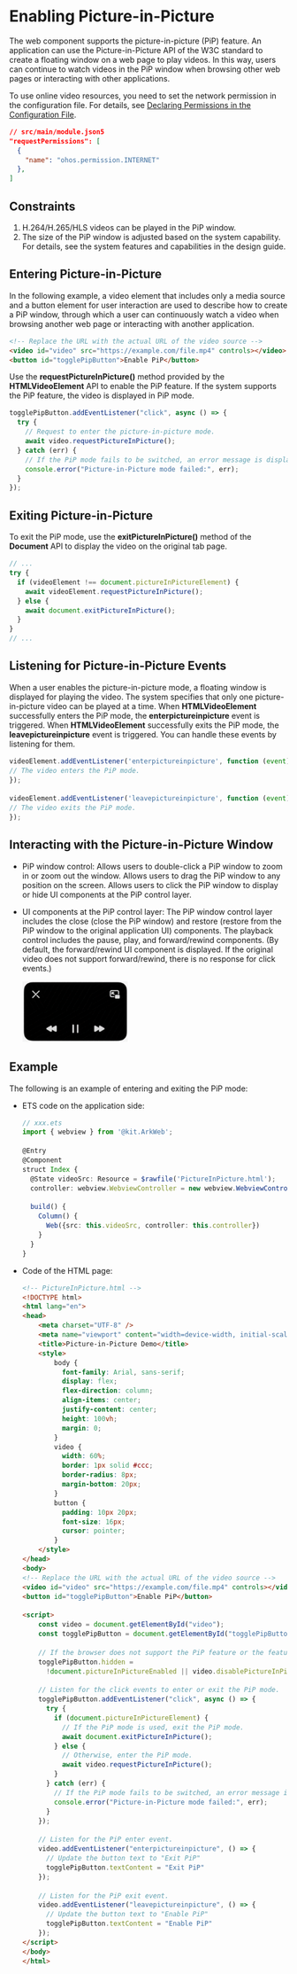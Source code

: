 # Enabling Picture-in-Picture
<!--Kit: ArkWeb-->
<!--Subsystem: Web-->
<!--Owner: @gzweioh-->
<!--Designer: @qiu-gongkai-->
<!--Tester: @ghiker-->
<!--Adviser: @HelloCrease-->
The web component supports the picture-in-picture (PiP) feature. An application can use the Picture-in-Picture API of the W3C standard to create a floating window on a web page to play videos. In this way, users can continue to watch videos in the PiP window when browsing other web pages or interacting with other applications. 

To use online video resources, you need to set the network permission in the configuration file. For details, see [Declaring Permissions in the Configuration File](../security/AccessToken/declare-permissions.md#declaring-permissions-in-the-configuration-file).

```json
// src/main/module.json5
"requestPermissions": [
  {
    "name": "ohos.permission.INTERNET"
  },
]
```

## Constraints
1. H.264/H.265/HLS videos can be played in the PiP window. 
2. The size of the PiP window is adjusted based on the system capability. For details, see the system features and capabilities in the design guide.

## Entering Picture-in-Picture

In the following example, a video element that includes only a media source and a button element for user interaction are used to describe how to create a PiP window, through which a user can continuously watch a video when browsing another web page or interacting with another application.

```html
<!-- Replace the URL with the actual URL of the video source -->
<video id="video" src="https://example.com/file.mp4" controls></video>
<button id="togglePipButton">Enable PiP</button>
```

Use the **requestPictureInPicture()** method provided by the **HTMLVideoElement** API to enable the PiP feature. If the system supports the PiP feature, the video is displayed in PiP mode.

```js
togglePipButton.addEventListener("click", async () => {
  try {
    // Request to enter the picture-in-picture mode.
    await video.requestPictureInPicture();
  } catch (err) {
    // If the PiP mode fails to be switched, an error message is displayed.
    console.error("Picture-in-Picture mode failed:", err);
  }
});
```

## Exiting Picture-in-Picture

To exit the PiP mode, use the **exitPictureInPicture()** method of the **Document** API to display the video on the original tab page.

```js
// ...
try {
  if (videoElement !== document.pictureInPictureElement) {
    await videoElement.requestPictureInPicture();
  } else {
    await document.exitPictureInPicture();
  }
}
// ...
```

## Listening for Picture-in-Picture Events

When a user enables the picture-in-picture mode, a floating window is displayed for playing the video. The system specifies that only one picture-in-picture video can be played at a time.
When **HTMLVideoElement** successfully enters the PiP mode, the **enterpictureinpicture** event is triggered. When **HTMLVideoElement** successfully exits the PiP mode, the **leavepictureinpicture** event is triggered.
You can handle these events by listening for them.


```js
videoElement.addEventListener('enterpictureinpicture', function (event) {
// The video enters the PiP mode.
});

videoElement.addEventListener('leavepictureinpicture', function (event) {
// The video exits the PiP mode.
});
```

## Interacting with the Picture-in-Picture Window

* PiP window control: 
  Allows users to double-click a PiP window to zoom in or zoom out the window. 
  Allows users to drag the PiP window to any position on the screen. 
  Allows users to click the PiP window to display or hide UI components at the PiP control layer. 

* UI components at the PiP control layer: 
  The PiP window control layer includes the close (close the PiP window) and restore (restore from the PiP window to the original application UI) components. 
  The playback control includes the pause, play, and forward/rewind components. (By default, the forward/rewind UI component is displayed. If the original video does not support forward/rewind, there is no response for click events.)
  
  ![web-picture-in-picture](figures/web-picture-in-picture-ui.png)


## Example

The following is an example of entering and exiting the PiP mode:

* ETS code on the application side:

  ```ts
  // xxx.ets
  import { webview } from '@kit.ArkWeb';

  @Entry
  @Component
  struct Index {
    @State videoSrc: Resource = $rawfile('PictureInPicture.html');
    controller: webview.WebviewController = new webview.WebviewController();

    build() {
      Column() {
        Web({src: this.videoSrc, controller: this.controller})
      }
    }
  }
  ```

* Code of the HTML page:

  ```html
  <!-- PictureInPicture.html -->
  <!DOCTYPE html>
  <html lang="en">
  <head>
      <meta charset="UTF-8" />
      <meta name="viewport" content="width=device-width, initial-scale=1.0" />
      <title>Picture-in-Picture Demo</title>
      <style>
          body {
            font-family: Arial, sans-serif;
            display: flex;
            flex-direction: column;
            align-items: center;
            justify-content: center;
            height: 100vh;
            margin: 0;
          }
          video {
            width: 60%;
            border: 1px solid #ccc;
            border-radius: 8px;
            margin-bottom: 20px;
          }
          button {
            padding: 10px 20px;
            font-size: 16px;
            cursor: pointer;
          }
      </style>
  </head>
  <body>
  <!-- Replace the URL with the actual URL of the video source -->
  <video id="video" src="https://example.com/file.mp4" controls></video>
  <button id="togglePipButton">Enable PiP</button>

  <script>
      const video = document.getElementById("video");
      const togglePipButton = document.getElementById("togglePipButton");

      // If the browser does not support the PiP feature or the feature is disabled, the button is hidden.
      togglePipButton.hidden =
        !document.pictureInPictureEnabled || video.disablePictureInPicture;

      // Listen for the click events to enter or exit the PiP mode.
      togglePipButton.addEventListener("click", async () => {
        try {
          if (document.pictureInPictureElement) {
            // If the PiP mode is used, exit the PiP mode.
            await document.exitPictureInPicture();
          } else {
            // Otherwise, enter the PiP mode.
            await video.requestPictureInPicture();
          }
        } catch (err) {
          // If the PiP mode fails to be switched, an error message is displayed.
          console.error("Picture-in-Picture mode failed:", err);
        }
      });

      // Listen for the PiP enter event.
      video.addEventListener("enterpictureinpicture", () => {
        // Update the button text to "Exit PiP"
        togglePipButton.textContent = "Exit PiP"
      });

      // Listen for the PiP exit event.
      video.addEventListener("leavepictureinpicture", () => {
        // Update the button text to "Enable PiP"
        togglePipButton.textContent = "Enable PiP"
      });
  </script>
  </body>
  </html>
  ```
